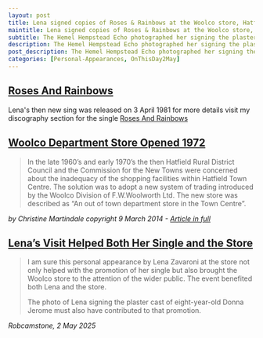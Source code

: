 ```yaml
---
layout: post
title: Lena signed copies of Roses & Rainbows at the Woolco store, Hatfield &#124; 2 May 1981
maintitle: Lena signed copies of Roses & Rainbows at the Woolco store, Hatfield
subtitle: The Hemel Hempstead Echo photographed her signing the plaster cast of eight year old Donna Jerome from St Albans.
description: The Hemel Hempstead Echo photographed her signing the plaster cast of eight year old Donna Jerome from St Albans.
post_description: The Hemel Hempstead Echo photographed her signing the plaster cast of eight year old Donna Jerome from St Albans.
categories: [Personal-Appearances, OnThisDay2May]
---
```


<h2 id="infobox1"><a href="#infobox1">Roses And Rainbows</a></h2>
Lena's then new sing was released on 3 April 1981 for more details visit my discography section for the single <a href="/discography/singles/1981-04-03-roses-and-rainbows">Roses And Rainbows</a>

<h2 id="infobox2"><a href="#infobox2">Woolco Department Store Opened 1972</a></h2>
<blockquote>In the late 1960’s and early 1970’s the then Hatfield Rural District Council and the Commission for the New Towns were concerned about the inadequacy of the shopping facilities within Hatfield Town Centre. The solution was to adopt a new system of trading introduced by the Woolco Division of F.W.Woolworth Ltd. The new store was described as “An out of town department store in the Town Centre”.</blockquote>
<cite>by Christine Martindale copyright 9 March 2014 - <a class="external-link" href="https://www.ourhatfield.org.uk/content/topics/shops-trades/shops_and_shopping/woolco-department-store">Article in full</a></cite>

<h2 id="infobox3"><a href="#infobox3">Lena’s Visit Helped Both Her Single and the Store</a></h2>
<blockquote>
<p>I am sure this personal appearance by Lena Zavaroni at the store not only helped with the promotion of her single but also brought the Woolco store to the attention of the wider public. The event benefited both Lena and the store.</p>
<p>The photo of Lena signing the plaster cast of eight-year-old Donna Jerome must also have contributed to that promotion.</p>
</blockquote>
<cite>Robcamstone, 2 May 2025</cite>


